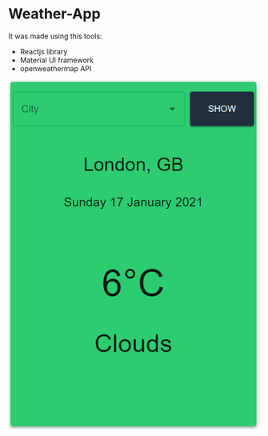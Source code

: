 # Weather-App

It was made using this tools:
* Reactjs library
* Material UI framework
* openweathermap API

![GitHub Logo](/Weather.png)
